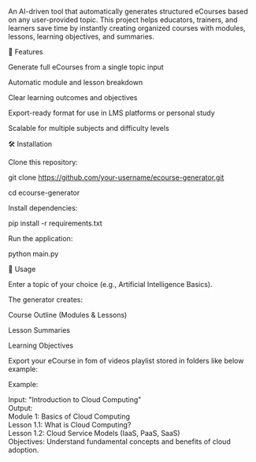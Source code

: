 An AI-driven tool that automatically generates structured eCourses based on any user-provided topic. This project helps educators, trainers, and learners save time by instantly creating organized courses with modules, lessons, learning objectives, and summaries.

🚀 Features

Generate full eCourses from a single topic input

Automatic module and lesson breakdown

Clear learning outcomes and objectives

Export-ready format for use in LMS platforms or personal study

Scalable for multiple subjects and difficulty levels

🛠️ Installation

Clone this repository:

   git clone https://github.com/your-username/ecourse-generator.git
   
   cd ecourse-generator


Install dependencies:

   pip install -r requirements.txt


Run the application:

   python main.py

📖 Usage

   Enter a topic of your choice (e.g., Artificial Intelligence Basics).

The generator creates:

   Course Outline (Modules & Lessons)
   
   Lesson Summaries
   
   Learning Objectives

Export your eCourse in fom of videos playlist stored in folders like below example:

Example:

Input: "Introduction to Cloud Computing"  
Output:  
Module 1: Basics of Cloud Computing  
   Lesson 1.1: What is Cloud Computing?  
   Lesson 1.2: Cloud Service Models (IaaS, PaaS, SaaS)  
   Objectives: Understand fundamental concepts and benefits of cloud adoption.  
